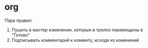 # org

Пара правил:
1. Пушить в мастер изменения, которые в трелло перемещены в "Готово"
2. Подписывать комментарий к коммиту, исходя из изменений
